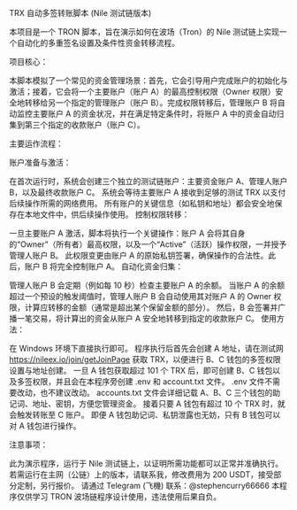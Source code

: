 TRX 自动多签转账脚本 (Nile 测试链版本)

本项目是一个 TRON 脚本，旨在演示如何在波场（Tron）的 Nile 测试链上实现一个自动化的多重签名设置及条件性资金转移流程。

项目核心：

本脚本模拟了一个常见的资金管理场景：首先，它会引导用户完成账户的初始化与激活；接着，它会将一个主要账户（账户 A）的最高控制权限（Owner 权限）安全地转移给另一个指定的管理账户（账户 B）。完成权限转移后，管理账户 B 将自动监控主要账户 A 的资金状况，并在满足特定条件时，将账户 A 中的资金自动归集到第三个指定的收款账户（账户 C）。

主要运作流程：

账户准备与激活：

在首次运行时，系统会创建三个独立的测试链账户：主要资金账户 A、管理人账户 B，以及最终收款账户 C。
系统会等待主要账户 A 接收到足够的测试 TRX 以支付后续操作所需的网络费用。
所有账户的关键信息（如私钥和地址）都会安全地保存在本地文件中，供后续操作使用。
控制权限转移：

一旦主要账户 A 激活，脚本将执行一个关键操作：账户 A 会将其自身的“Owner”（所有者）最高权限，以及一个“Active”（活跃）操作权限，一并授予管理人账户 B。
此权限变更由账户 A 的原始私钥签署，确保操作的合法性。此后，账户 B 将完全控制账户 A。
自动化资金归集：

管理人账户 B 会定期（例如每 10 秒）检查主要账户 A 的余额。
当账户 A 的余额超过一个预设的触发阈值时，管理人账户 B 会自动使用其对账户 A 的 Owner 权限，计算应转移的金额（通常是超出某个保留金额的部分）。
然后，B 会签署并广播一笔交易，将计算出的资金从账户 A 安全地转移到指定的收款账户 C。
使用方法：

在 Windows 环境下直接执行即可。
程序执行后首先会创建 A 地址，请在测试网 https://nileex.io/join/getJoinPage 获取 TRX，以便进行 B、C 钱包的多签权限设置与地址创建。
一旦 A 钱包获取超过 101 个 TRX 后，即可创建 B、C 钱包以及多签权限，并且会在本程序旁创建 .env 和 account.txt 文件。
.env 文件不需要改动，也不建议改动。
accounts.txt 文件会详细记载 A、B、C 三个钱包的助记词、地址、密钥，方便您管理资金。
接着只要 A 钱包有超过 10 个 TRX 时，就会触发转账至 C 账户。
即便 A 钱包助记词、私钥泄露也无妨，只有 B 钱包可以对 A 钱包进行操作。

注意事项：

此为演示程序，运行于 Nile 测试链上，以证明所需功能都可以正常并准确执行。
若需运行在主网（公链）上的版本，请联系我，修改费用为 200 USDT，接受部分定制，另行报价。
请通过 Telegram (飞機) 联系：@stephencurry66666
本程序仅供学习 TRON 波场链程序设计使用，违法使用后果自负。